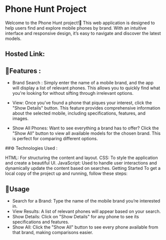 # Phone Hunt Project #
   Welcome to the Phone Hunt project!🚀 This web application is designed to help users find and explore mobile phones by brand. With an intuitive interface and responsive design, it’s easy to navigate and discover the latest models.
## Hosted Link:

## 📱Features :
-  Brand Search : Simply enter the name of a mobile brand, and the app will display a list of relevant phones. This allows you to quickly find what you're looking for without sifting through irrelevant options.

-  View: Once you've found a phone that piques your interest, click the "Show Details" button. This feature provides comprehensive information about the selected mobile, including specifications, features, and images.

- Show All Phones: Want to see everything a brand has to offer? Click the "Show All" button to view all available models for the chosen brand. This is perfect for comparing different options.

##⚙️ Technologies Used :

HTML: For structuring the content and layout.
CSS: To style the application and create a beautiful UI.
JavaScript: Used to handle user interactions and dynamically update the content based on searches.
Getting Started
To get a local copy of the project up and running, follow these steps:

## 🔎Usage
- Search for a Brand: Type the name of the mobile brand you’re interested in.
- View Results: A list of relevant phones will appear based on your search.
- Show Details: Click on "Show Details" for any phone to see its specifications and features.
- Show All: Click the "Show All" button to see every phone available from that brand, making comparisons easier.

